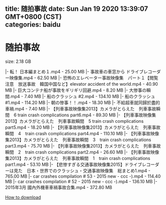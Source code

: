 
title: 随拍事故
date: Sun Jan 19 2020 13:39:07 GMT+0800 (CST)    
categories: baidu
---

# 随拍事故
size: 2.18 GB
 
 
|- 転！ 日本編まとめ１.mp4 - 25.00 MB
|- 事故車の車窓から ドライブレコーダー映像集.mp4 - 62.50 MB
|- 恐怖のエレベーター事故映像集　パート１【閲覧注意　放送事故　韓国中国など】elevator accident of the world.mp4 - 40.90 MB
|- 巨大コンテナ船が事故をギリギリ回避.mp4 - 8.20 MB
|- 大惨事の瞬間.mp4 - 7.40 MB
|- 船のクラッシュ #2.mp4 - 134.10 MB
|- 船のクラッシュ #1.mp4 - 114.20 MB
|- 朝の惨事！！.mp4 - 18.30 MB
|- 不給超車就同歸於盡的車禍.mp4 - 7.40 MB
|- 【列車事故映像集2013】カメラがとらえた　列車事故瞬間　6 train crash complications part6.mp4 - 89.30 MB
|- 【列車事故映像集2013】カメラがとらえた　列車事故瞬間　5 train crash complications part5.mp4 - 18.20 MB
|- 【列車事故映像集2013】カメラがとらえた　列車事故瞬間　4　train crash complications part4.mp4 - 110.10 MB
|- 【列車事故映像集2013】カメラがとらえた　列車事故瞬間　3　train crash complications part3.mp4 - 75.70 MB
|- 【列車事故映像集2013】カメラがとらえた　列車事故瞬間　2　train crash complications part2.mp4 - 26.60 MB
|- 【列車事故映像集2013】カメラがとらえた　列車事故瞬間　1　train crash complications part1.mp4 - 53.10 MB
|- 【悲惨すぎる交通事故映像集2015】ドライブレコーダーは見た　日本・世界でのクラッシュ・交通事故映像集　総まとめ1.mp4 - 765.00 MB
|- car crashes compilation # 53 - 2015 new - ccc -).mp4 - 114.40 MB
|- car crashes compilation # 52 - 2015 new - ccc -).mp4 - 136.10 MB
|- 2015年3月 國內外機車車禍事故合集.mp4 - 372.80 MB

[How to download](https://bpcam.bemobtrk.com/go/2ceec3aa-1ca2-46d6-b9ff-aaa5c184517c?jno=2429)